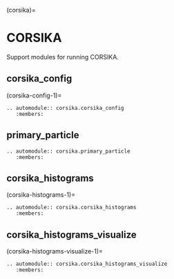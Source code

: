 (corsika)=

# CORSIKA

Support modules for running CORSIKA.

## corsika_config

(corsika-config-1)=

```{eval-rst}
.. automodule:: corsika.corsika_config
   :members:
```

## primary_particle

```{eval-rst}
.. automodule:: corsika.primary_particle
   :members:
```

## corsika_histograms

(corsika-histograms-1)=

```{eval-rst}
.. automodule:: corsika.corsika_histograms
   :members:

```

## corsika_histograms_visualize

(corsika-histograms-visualize-1)=

```{eval-rst}
.. automodule:: corsika.corsika_histograms_visualize
   :members:
```
